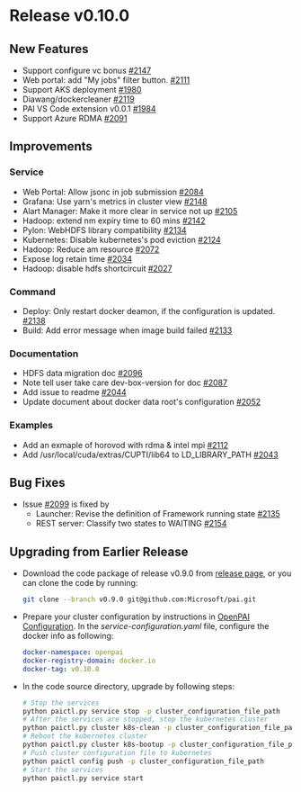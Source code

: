 # Release v0.10.0 ##

## New Features ##

* Support configure vc bonus [#2147](https://github.com/Microsoft/pai/pull/2147)
* Web portal: add "My jobs" filter button. [#2111](https://github.com/Microsoft/pai/pull/2111)
* Support AKS deployment [#1980](https://github.com/Microsoft/pai/pull/1980)
* Diawang/dockercleaner [#2119](https://github.com/Microsoft/pai/pull/2119)
* PAI VS Code extension v0.0.1 [#1984](https://github.com/Microsoft/pai/pull/1984)
* Support Azure RDMA [#2091](https://github.com/Microsoft/pai/pull/2091)

## Improvements ##

### Service ###

* Web Portal: Allow jsonc in job submission [#2084](https://github.com/Microsoft/pai/pull/2084)
* Grafana: Use yarn's metrics in cluster view [#2148](https://github.com/Microsoft/pai/pull/2148)
* Alart Manager: Make it more clear in service not up [#2105](https://github.com/Microsoft/pai/pull/2105)
* Hadoop: extend nm expiry time to 60 mins [#2142](https://github.com/Microsoft/pai/pull/2142)
* Pylon: WebHDFS library compatibility [#2134](https://github.com/Microsoft/pai/pull/2134)
* Kubernetes: Disable kubernetes's pod eviction [#2124](https://github.com/Microsoft/pai/pull/2124)
* Hadoop: Reduce am resource [#2072](https://github.com/Microsoft/pai/pull/2072)
* Expose log retain time [#2034](https://github.com/Microsoft/pai/pull/2034)
* Hadoop: disable hdfs shortcircuit [#2027](https://github.com/Microsoft/pai/pull/2027)

### Command ###

* Deploy: Only restart docker deamon, if the configuration is updated. [#2138](https://github.com/Microsoft/pai/pull/2138)
* Build: Add error message when image build failed [#2133](https://github.com/Microsoft/pai/pull/2133)

### Documentation ###

* HDFS data migration doc [#2096](https://github.com/Microsoft/pai/pull/2096)
* Note tell user take care dev-box-version for doc [#2087](https://github.com/Microsoft/pai/pull/2087)
* Add issue to readme [#2044](https://github.com/Microsoft/pai/pull/2044)
* Update document about docker data root's configuration [#2052](https://github.com/Microsoft/pai/pull/2052)

### Examples ###

* Add an exmaple of horovod with rdma & intel mpi [#2112](https://github.com/Microsoft/pai/pull/2112)
* Add /usr/local/cuda/extras/CUPTI/lib64 to LD_LIBRARY_PATH [#2043](https://github.com/Microsoft/pai/pull/2043)

## Bug Fixes ##

* Issue [#2099](https://github.com/Microsoft/pai/pull/2099) is fixed by
  * Launcher: Revise the definition of Framework running state [#2135](https://github.com/Microsoft/pai/pull/2135)
  * REST server: Classify two states to WAITING [#2154](https://github.com/Microsoft/pai/pull/2154)

## Upgrading from Earlier Release ##

* Download the code package of release v0.9.0 from [release page](https://github.com/Microsoft/pai/releases),
  or you can clone the code by running:

  ```bash
  git clone --branch v0.9.0 git@github.com:Microsoft/pai.git
  ```

* Prepare your cluster configuration by instructions in [OpenPAI Configuration](./docs/pai-management/doc/how-to-write-pai-configuration.md).
  In the *service-configuration.yaml* file, configure the docker info as following:

  ```yaml
  docker-namespace: openpai
  docker-registry-domain: docker.io
  docker-tag: v0.10.0
  ```

* In the code source directory, upgrade by following steps:

  ```bash
  # Stop the services
  python paictl.py service stop -p cluster_configuration_file_path
  # After the services are stopped, stop the kubernetes cluster
  python paictl.py cluster k8s-clean -p cluster_configuration_file_path
  # Reboot the kubernetes cluster
  python paictl.py cluster k8s-bootup -p cluster_configuration_file_path
  # Push cluster configuration file to kubernetes
  python paictl config push -p cluster_configuration_file_path
  # Start the services
  python paictl.py service start
  ```

